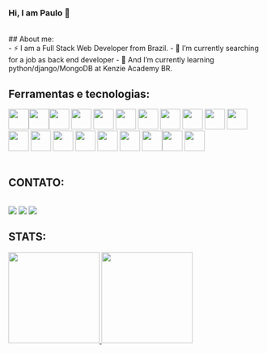 ### Hi, I am Paulo 👋

<br/>
## About me:
<br/>
- ⚡ I am a Full Stack Web Developer from Brazil.
- 🔭 I’m currently searching for a job as back end developer
- 🌱 And I’m currently learning python/django/MongoDB at Kenzie Academy BR.



## Ferramentas e tecnologias:

<img src="https://cdn.jsdelivr.net/gh/devicons/devicon/icons/javascript/javascript-original.svg" width="40" height="40" /><img src="https://cdn.jsdelivr.net/gh/devicons/devicon/icons/python/python-original-wordmark.svg" width="40" height="40" /><img src="https://cdn.jsdelivr.net/gh/devicons/devicon/icons/nodejs/nodejs-original-wordmark.svg" width="40" height="40" />
<img src="https://cdn.jsdelivr.net/gh/devicons/devicon/icons/typescript/typescript-plain.svg" width="40" height="40" />
<img src="https://cdn.jsdelivr.net/gh/devicons/devicon/icons/django/django-plain.svg" width="40" height="40" />
<img src="https://cdn.jsdelivr.net/gh/devicons/devicon/icons/postgresql/postgresql-original-wordmark.svg" width="40" height="40" />
<img src="https://cdn.jsdelivr.net/gh/devicons/devicon/icons/git/git-original.svg" width="40" height="40" />
<img src="https://cdn.jsdelivr.net/gh/devicons/devicon/icons/docker/docker-original-wordmark.svg" width="40" height="40" />
<img src="https://cdn.jsdelivr.net/gh/devicons/devicon/icons/sqlite/sqlite-original.svg" width="40" height="40" />
<img src="https://cdn.jsdelivr.net/gh/devicons/devicon/icons/ubuntu/ubuntu-plain.svg" width="40" height="40" />
<img src="https://cdn.jsdelivr.net/gh/devicons/devicon/icons/vscode/vscode-original.svg" width="40" height="40" />
<img src="https://cdn.jsdelivr.net/gh/devicons/devicon/icons/heroku/heroku-original.svg" width="40" height="40" />
<img src="https://cdn.jsdelivr.net/gh/devicons/devicon/icons/react/react-original-wordmark.svg" width="40" height="40" />
<img src="https://cdn.jsdelivr.net/gh/devicons/devicon/icons/redux/redux-original.svg" width="40" height="40" />
<img src="https://cdn.jsdelivr.net/gh/devicons/devicon/icons/css3/css3-original-wordmark.svg" width="40" height="40" />
<img src="https://cdn.jsdelivr.net/gh/devicons/devicon/icons/html5/html5-original-wordmark.svg" width="40" height="40" />
<img src="https://cdn.jsdelivr.net/gh/devicons/devicon/icons/materialui/materialui-original.svg" width="40" height="40" />
<img src="https://cdn.jsdelivr.net/gh/devicons/devicon/icons/jira/jira-original-wordmark.svg" width="40" height="40" /><img src="https://cdn.jsdelivr.net/gh/devicons/devicon/icons/slack/slack-original.svg" width="40" height="40" />
<img src="https://cdn.jsdelivr.net/gh/devicons/devicon/icons/trello/trello-plain.svg" width="40" height="40" />
<br/>
<br/>


## CONTATO:
<br/>
<a href="https://www.linkedin.com/in/pauloguarnieri" target="_blank"><img src="https://img.shields.io/badge/-LinkedIn-%230077B5?style=for-the-badge&logo=linkedin&logoColor=white" target="_blank"></a>
<a href="https://instagram.com/paulo.guarnieri" target="_blank"><img src="https://img.shields.io/badge/-Instagram-%23E4405F?style=for-the-badge&logo=instagram&logoColor=white" target="_blank"></a>
<a href = "mailto:paulo.r.guarnieri@hotmail.com"><img src="https://img.shields.io/badge/Gmail-D14836?style=for-the-badge&logo=gmail&logoColor=white" target="_blank"></a>


## STATS:
<div>
<a href="https://github.com/pauloguarnieri">
<img height="180em" src="https://github-readme-stats.vercel.app/api/top-langs/?username=pauloguarnieri&layout=compact&langs_count=7&theme=dracula"/>
<img height="180em" src="https://github-readme-stats.vercel.app/api?username=pauloguarnieri&show_icons=true&theme=dracula&include_all_commits=true&count_private=true"/>
</div>

<!-- ![Snake animation](https://github.com/pauloguarnieri/pauloguarnieri/blob/output/github-contribution-grid-snake.svg) -->
  
<!--
**pauloguarnieri/pauloguarnieri** is a ✨ _special_ ✨ repository because its `README.md` (this file) appears on your GitHub profile.

Here are some ideas to get you started:
<img src="https://cdn.jsdelivr.net/gh/devicons/devicon/icons/mongodb/mongodb-original-wordmark.svg" />


- 👯 I’m looking to collaborate on ...
- 🤔 I’m looking for help with ...
- 💬 Ask me about ...
- 📫 How to reach me: ...
- 😄 Pronouns: ...
-  Fun fact: ...
-->
